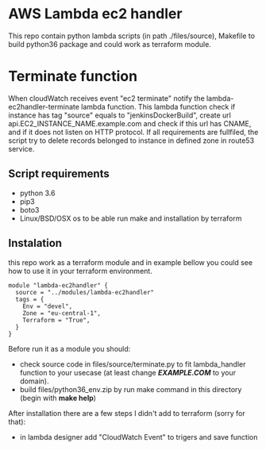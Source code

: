AWS Lambda ec2 handler
======================

This repo contain python lambda scripts (in path ./files/source), Makefile to build python36 package and could work as terraform module.


Terminate function
==================
When cloudWatch receives event "ec2 terminate" notify the lambda-ec2handler-terminate lambda function. This lambda function check if instance has tag "source" equals to "jenkinsDockerBuild", create url api.EC2_INSTANCE_NAME.example.com and check if this url has CNAME, and if it does not listen on HTTP protocol. If all requirements are fullfiled, the script try to delete records belonged to instance in defined zone in route53 service. 


Script requirements
-------------------
  * python 3.6
  * pip3
  * boto3
  * Linux/BSD/OSX os to be able run make and installation by terraform


Instalation
-----------
this repo work as a terraform module and in example bellow you could see how to use it in your terraform environment. 

    module "lambda-ec2handler" {
      source = "../modules/lambda-ec2handler"
      tags = {
        Env = "devel",
        Zone = "eu-central-1",
        Terraform = "True",
      }
    } 


Before run it as a module you should:
  * check source code in files/source/terminate.py to fit lambda_handler function to your usecase (at least change _______EXAMPLE.COM_______ to your domain). 
  * build files/python36_env.zip by run make command in this directory (begin with **make help**)


After installation there are a few steps I didn't add to terraform (sorry for that):
  * in lambda designer add "CloudWatch Event" to trigers and save function
